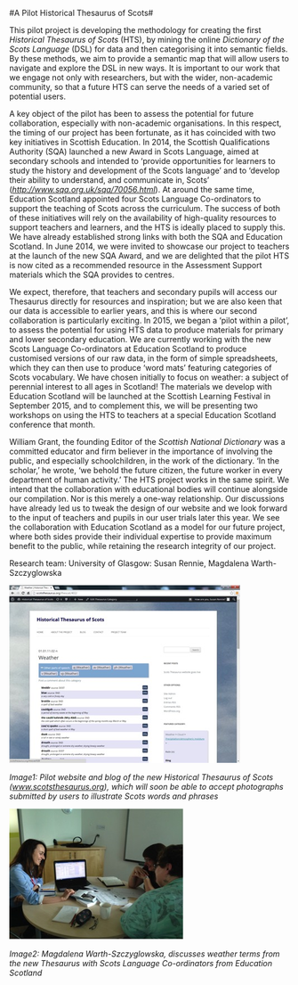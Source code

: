 #A Pilot Historical Thesaurus of Scots#

This pilot project is developing the methodology for creating the first _Historical Thesaurus of Scots_ (HTS), by mining the online _Dictionary of the Scots Language_ (DSL) for data and then categorising it into semantic fields. By these methods, we aim to provide a semantic map that will allow users to navigate and explore the DSL in new ways. It is important to our work that we engage not only with researchers, but with the wider, non-academic community, so that a future HTS can serve the needs of a varied set of potential users.  

A key object of the pilot has been to assess the potential for future collaboration, especially with non-academic organisations. In this respect, the timing of our project has been fortunate, as it has coincided with two key initiatives in Scottish Education. In 2014, the Scottish Qualifications Authority (SQA) launched a new Award in Scots Language, aimed at secondary schools and intended to ‘provide opportunities for learners to study the history and development of the Scots language’ and to ‘develop their ability to understand, and communicate in, Scots’ (*http://www.sqa.org.uk/sqa/70056.html*). At around the same time, Education Scotland appointed four Scots Language Co-ordinators to support the teaching of Scots across the curriculum. The success of both of these initiatives will rely on the availability of high-quality resources to support teachers and learners, and the HTS is ideally placed to supply this. We have already established strong links with both the SQA and Education Scotland. In June 2014, we were invited to showcase our project to teachers at the launch of the new SQA Award, and we are delighted that the pilot HTS is now cited as a recommended resource in the Assessment Support materials which the SQA provides to centres. 

We expect, therefore, that teachers and secondary pupils will access our Thesaurus directly for resources and inspiration; but we are also keen that our data is accessible to earlier years, and this is where our second collaboration is particularly exciting. In 2015, we began a ‘pilot within a pilot’, to assess the potential for using HTS data to produce materials for primary and lower secondary education. We are currently working with the new Scots Language Co-ordinators at Education Scotland to produce customised versions of our raw data, in the form of simple spreadsheets, which they can then use to produce ‘word mats’ featuring categories of Scots vocabulary. We have chosen initially to focus on weather: a subject of perennial interest to all ages in Scotland! The materials we develop with Education Scotland will be launched at the Scottish Learning Festival in September 2015, and to complement this, we will be presenting two workshops on using the HTS to teachers at a special Education Scotland conference that month.

William Grant, the founding Editor of the _Scottish National Dictionary_ was a committed educator and firm believer in the importance of involving the public, and especially schoolchildren, in the work of the dictionary. ‘In the scholar,’ he wrote, ‘we behold the future citizen, the future worker in every department of human activity.’ The HTS project works in the same spirit. We intend that the collaboration with educational bodies will continue alongside our compilation. Nor is this merely a one-way relationship. Our discussions have already led us to tweak the design of our website and we look forward to the input of teachers and pupils in our user trials later this year. We see the collaboration with Education Scotland as a model for our future project, where both sides provide their individual expertise to provide maximum benefit to the public, while retaining the research integrity of our project. 

Research team: University of Glasgow: Susan Rennie, Magdalena Warth-Szczyglowska

![Image: Pilot website and blog of the new Historical Thesaurus of Scots (www.scotsthesaurus.org), which will soon be able to accept photographs submitted by users to illustrate Scots words and phrases](Images/17a.jpg)

_Image1: Pilot website and blog of the new Historical Thesaurus of Scots (www.scotsthesaurus.org), which will soon be able to accept photographs submitted by users to illustrate Scots words and phrases_

![Image: Magdalena Warth-Szczyglowska, discusses weather terms from the new Thesaurus with Scots Language Co-ordinators from Education Scotland](Images/17b.jpg)

_Image2: Magdalena Warth-Szczyglowska, discusses weather terms from the new Thesaurus with Scots Language Co-ordinators from Education Scotland_
